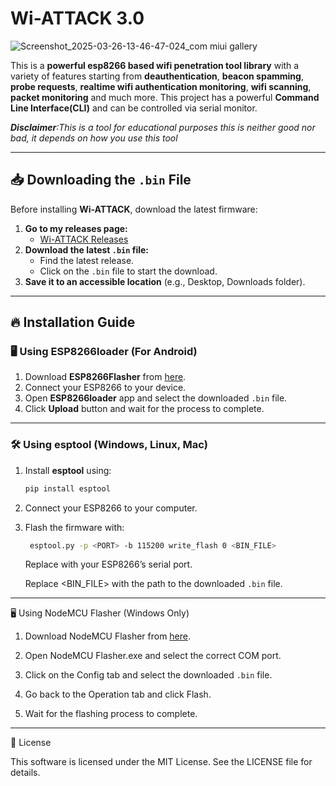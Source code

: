 # Wi-ATTACK 3.0

![Screenshot_2025-03-26-13-46-47-024_com miui gallery](https://github.com/user-attachments/assets/89a5eace-7fa9-4160-8e13-fcc354692c6d)

This is a **powerful esp8266 based wifi penetration tool library** with a variety of features starting from **deauthentication**, **beacon spamming**, **probe requests**, **realtime wifi authentication monitoring**, **wifi scanning**, **packet monitoring** and much more. This project has a powerful **Command Line Interface(CLI)** and can be controlled via serial monitor.

***Disclaimer**:This is a tool for educational purposes this is neither good nor bad, it depends on how you use this tool*

---

## 📥 Downloading the `.bin` File  

Before installing **Wi-ATTACK**, download the latest firmware:  

1. **Go to my releases page:**  
   - [Wi-ATTACK Releases](https://github.com/zacode123/Wi-ATTACK/releases)  
2. **Download the latest `.bin` file:**  
   - Find the latest release.  
   - Click on the `.bin` file to start the download.  
3. **Save it to an accessible location** (e.g., Desktop, Downloads folder).  

---

## 🔥 Installation Guide  

### 🖥️ Using ESP8266loader (For Android)  
1. Download **ESP8266Flasher** from [here](https://www.google.com/url?sa=t&source=web&rct=j&opi=89978449&url=https://play.google.com/store/apps/details%3Fid%3Dcom.bluino.esploader%26hl%3Den%26referrer%3Dutm_source%253Dgoogle%2526utm_medium%253Dorganic%2526utm_term%253Desp8266loader%26pcampaignid%3DAPPU_1_VpbiZ6-WGNPH4-EPyvPOkA0&ved=2ahUKEwivmd-Tk6WMAxXT4zgGHcq5E9IQ5YQBegQICxAC&sqi=2&usg=AOvVaw2gEtRJ2X7cBtw7GB4ChkNX).  
2. Connect your ESP8266 to your device.  
3. Open **ESP8266loader** app and select the downloaded `.bin` file.  
5. Click **Upload** button and wait for the process to complete.  

---

### 🛠️ Using esptool (Windows, Linux, Mac)  
1. Install **esptool** using:  
   ```sh
   pip install esptool
   ```
2. Connect your ESP8266 to your computer.


3. Flash the firmware with:
   ```sh
    esptool.py -p <PORT> -b 115200 write_flash 0 <BIN_FILE>
   ```
    Replace <PORT> with your ESP8266’s serial port.

    Replace <BIN_FILE> with the path to the downloaded `.bin` file.


---

🖥️ Using NodeMCU Flasher (Windows Only)

1. Download NodeMCU Flasher from [here](https://github.com/nodemcu/nodemcu-flasher).


2. Open NodeMCU Flasher.exe and select the correct COM port.


3. Click on the Config tab and select the downloaded `.bin` file.


4. Go back to the Operation tab and click Flash.


5. Wait for the flashing process to complete.

---



📝 License

This software is licensed under the MIT License. See the LICENSE file for details.
